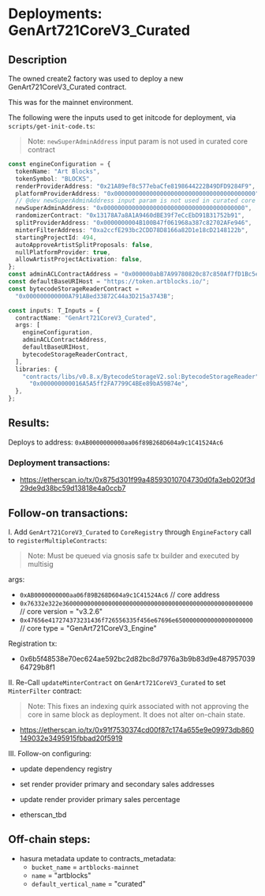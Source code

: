 # Deployments: GenArt721CoreV3_Curated

## Description

The owned create2 factory was used to deploy a new GenArt721CoreV3_Curated contract.

This was for the mainnet environment.

The following were the inputs used to get initcode for deployment, via `scripts/get-init-code.ts`:

> Note: `newSuperAdminAddress` input param is not used in curated core contract

```typescript
const engineConfiguration = {
  tokenName: "Art Blocks",
  tokenSymbol: "BLOCKS",
  renderProviderAddress: "0x21A89ef8c577ebaCfe8198644222B49DFD9284F9",
  platformProviderAddress: "0x0000000000000000000000000000000000000000",
  // @dev newSuperAdminAddress input param is not used in curated core contract
  newSuperAdminAddress: "0x0000000000000000000000000000000000000000",
  randomizerContract: "0x13178A7a8A1A9460dBE39f7eCcEbD91B31752b91",
  splitProviderAddress: "0x0000000004B100B47f061968a387c82702AFe946",
  minterFilterAddress: "0xa2ccfE293bc2CDD78D8166a82D1e18cD2148122b",
  startingProjectId: 494,
  autoApproveArtistSplitProposals: false,
  nullPlatformProvider: true,
  allowArtistProjectActivation: false,
};
const adminACLContractAddress = "0x000000abB7A99780820c87c850Af7fD1Bc5e6788";
const defaultBaseURIHost = "https://token.artblocks.io/";
const bytecodeStorageReaderContract =
  "0x000000000000A791ABed33872C44a3D215a3743B";

const inputs: T_Inputs = {
  contractName: "GenArt721CoreV3_Curated",
  args: [
    engineConfiguration,
    adminACLContractAddress,
    defaultBaseURIHost,
    bytecodeStorageReaderContract,
  ],
  libraries: {
    "contracts/libs/v0.8.x/BytecodeStorageV2.sol:BytecodeStorageReader":
      "0x000000000016A5A5ff2FA7799C4BEe89bA59B74e",
  },
};
```

## Results:

Deploys to address: `0xAB0000000000aa06f89B268D604a9c1C41524Ac6`

### Deployment transactions:

- https://etherscan.io/tx/0x875d301f99a48593010704730d0fa3eb020f3d29de9d38bc59d13818e4a0ccb7

## Follow-on transactions:

I. Add `GenArt721CoreV3_Curated` to `CoreRegistry` through `EngineFactory` call to `registerMultipleContracts`:

> Note: Must be queued via gnosis safe tx builder and executed by multisig

args:

- `0xAB0000000000aa06f89B268D604a9c1C41524Ac6` // core address
- `0x76332e322e360000000000000000000000000000000000000000000000000000` // core version = "v3.2.6"
- `0x47656e417274373231436f726556335f456e67696e6500000000000000000000` // core type = "GenArt721CoreV3_Engine"

Registration tx:

- 0x6b5f48538e70ec624ae592bc2d82bc8d7976a3b9b83d9e48795703964729b8f1

II. Re-Call `updateMinterContract` on `GenArt721CoreV3_Curated` to set `MinterFilter` contract:

> Note: This fixes an indexing quirk associated with not approving the core in same block as deployment. It does not alter on-chain state.

- https://etherscan.io/tx/0x91f7530374cd00f87c174a655e9e09973db860149032e3495915fbbad20f5919

III. Follow-on configuring:

- update dependency registry
- set render provider primary and secondary sales addresses
- update render provider primary sales percentage

- etherscan_tbd

## Off-chain steps:

- hasura metadata update to contracts_metadata:
  - `bucket_name` = `artblocks-mainnet`
  - `name` = "artblocks"
  - `default_vertical_name` = "curated"
